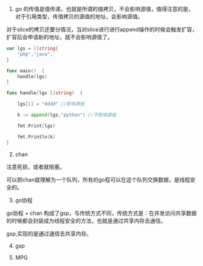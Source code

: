 1. go 的传值是值传递，也就是所谓的值拷贝，不会影响源值，值得注意的是，对于引用类型，传值拷贝的源值的地址，会影响源值。

对于slice的拷贝还要分情况，当对slice进行进行append操作的时候会触发扩容，扩容后会申请新的地址，就不会影响源值了。


```go
var lgs = []string{
	"php","java",
}

func main()  {
	handle(lgs)
}

func handle(lgs []string)  {

	lgs[1] = "dddd" //影响源值

	k := append(lgs,"python") //不影响源值

	fmt.Print(lgs)

	fmt.Println(k)
}
```


2. chan 


注意死锁，或者就阻塞。

可以把chan就理解为一个队列，所有的go程可以在这个队列交换数据，是线程安全的。


3. go协程

go协程 + chan 构成了gsp，与传统方式不同，传统方式是：在并发访问共享数据的时候都会封装成为线程安全的方法，也就是通过共享内存去通信。

gsp,实现的是通过通信去共享内存。


4. gsp


5. MPG







